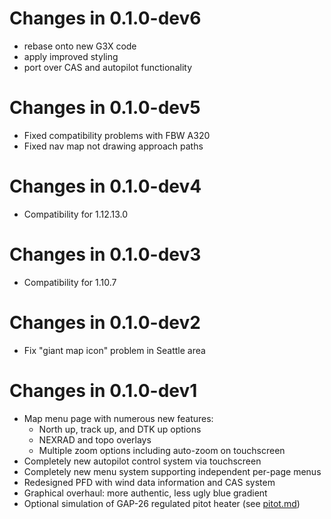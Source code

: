 # Changes in 0.1.0-dev6

* rebase onto new G3X code
* apply improved styling
* port over CAS and autopilot functionality
# Changes in 0.1.0-dev5

* Fixed compatibility problems with FBW A320
* Fixed nav map not drawing approach paths

# Changes in 0.1.0-dev4

* Compatibility for 1.12.13.0

# Changes in 0.1.0-dev3

* Compatibility for 1.10.7

# Changes in 0.1.0-dev2

* Fix "giant map icon" problem in Seattle area

# Changes in 0.1.0-dev1

* Map menu page with numerous new features:
  * North up, track up, and DTK up options
  * NEXRAD and topo overlays
  * Multiple zoom options including auto-zoom on touchscreen
* Completely new autopilot control system via touchscreen
* Completely new menu system supporting independent per-page menus
* Redesigned PFD with wind data information and CAS system
* Graphical overhaul: more authentic, less ugly blue gradient
* Optional simulation of GAP-26 regulated pitot heater (see [pitot.md](pitot.md))
